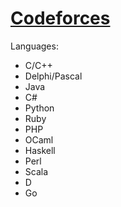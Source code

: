 # [Codeforces](http://codeforces.com/)

Languages:

- С/С++
- Delphi/Pascal
- Java
- С#
- Python
- Ruby
- PHP
- OCaml
- Haskell
- Perl
- Scala
- D
- Go

